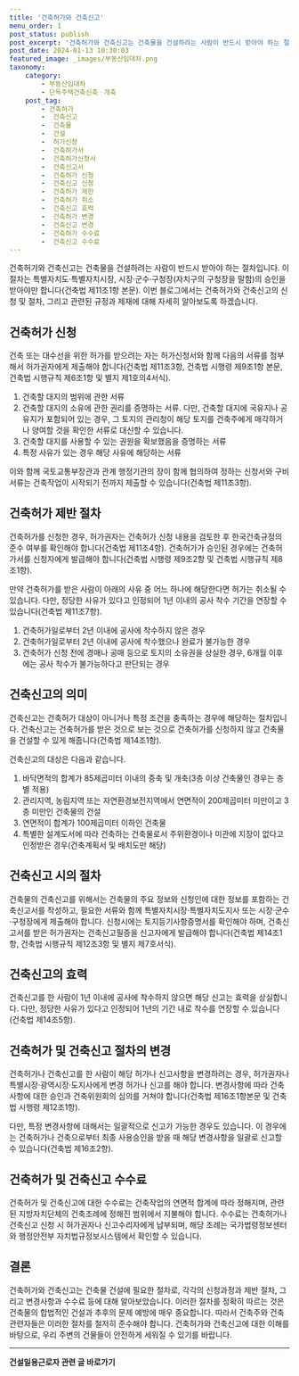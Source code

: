 ```yaml
---
title: '건축허가와 건축신고'
menu_order: 1
post_status: publish
post_excerpt: '건축허가와 건축신고는 건축물을 건설하려는 사람이 반드시 받아야 하는 절차입니다. 이 절차는 특별자치도 특별자치시장, 시장 군수 구청장 자치구의 구청장을 말함 의 승인을 받아야만 합니다 건축법 제11조1항 본문 . 이번 블로그에서는 건축허가와 건축신고의 신청 및 절차, 그리고 관련된 규정과 제재에 대해 자세히 알아보도록 하겠습니다.'
post_date: 2024-01-13 10:30:03
featured_image: _images/부동산임대차.png
taxonomy:
    category:
        - 부동산임대차
        - 단독주택건축신축ㆍ개축
    post_tag:
        - 건축허가
        -  건축신고
        -  건축물
        -  건설
        -  허가신청
        -  건축허가서
        -  건축허가신청서
        -  건축신고서
        -  건축허가 신청
        -  건축신고 신청
        -  건축허가 제한
        -  건축허가 취소
        -  건축신고 효력
        -  건축허가 변경
        -  건축신고 변경
        -  건축허가 수수료
        -  건축신고 수수료
---
```



건축허가와 건축신고는 건축물을 건설하려는 사람이 반드시 받아야 하는 절차입니다. 이 절차는 특별자치도·특별자치시장, 시장·군수·구청장(자치구의 구청장을 말함)의 승인을 받아야만 합니다(건축법 제11조1항 본문). 이번 블로그에서는 건축허가와 건축신고의 신청 및 절차, 그리고 관련된 규정과 제재에 대해 자세히 알아보도록 하겠습니다.

## 건축허가 신청

건축 또는 대수선을 위한 허가를 받으려는 자는 허가신청서와 함께 다음의 서류를 첨부해서 허가권자에게 제출해야 합니다(건축법 제11조3항, 건축법 시행령 제9조1항 본문, 건축법 시행규칙 제6조1항 및 별지 제1호의4서식).

1. 건축할 대지의 범위에 관한 서류
2. 건축할 대지의 소유에 관한 권리를 증명하는 서류. 다만, 건축할 대지에 국유지나 공유지가 포함되어 있는 경우, 그 토지의 관리청이 해당 토지를 건축주에게 매각하거나 양여할 것을 확인한 서류로 대신할 수 있습니다.
3. 건축할 대지를 사용할 수 있는 권원을 확보했음을 증명하는 서류
4. 특정 사유가 있는 경우 해당 사유에 해당하는 서류

이와 함께 국토교통부장관과 관계 행정기관의 장이 함께 협의하여 정하는 신청서와 구비서류는 건축작업이 시작되기 전까지 제출할 수 있습니다(건축법 제11조3항).

## 건축허가 제반 절차

건축허가를 신청한 경우, 허가권자는 건축허가 신청 내용을 검토한 후 한국건축규정의 준수 여부를 확인해야 합니다(건축법 제11조4항). 건축허가가 승인된 경우에는 건축허가서를 신청자에게 발급해야 합니다(건축법 시행령 제9조2항 및 건축법 시행규칙 제8조1항).

만약 건축허가를 받은 사람이 아래의 사유 중 어느 하나에 해당한다면 허가는 취소될 수 있습니다. 다만, 정당한 사유가 있다고 인정되어 1년 이내의 공사 착수 기간을 연장할 수 있습니다(건축법 제11조7항).

1. 건축허가일로부터 2년 이내에 공사에 착수하지 않은 경우
2. 건축허가일로부터 2년 이내에 공사에 착수했으나 완료가 불가능한 경우
3. 건축허가 신청 전에 경매나 공매 등으로 토지의 소유권을 상실한 경우, 6개월 이후에는 공사 착수가 불가능하다고 판단되는 경우

## 건축신고의 의미

건축신고는 건축허가 대상이 아니거나 특정 조건을 충족하는 경우에 해당하는 절차입니다. 건축신고는 건축허가를 받은 것으로 보는 것으로 건축허가를 신청하지 않고 건축물을 건설할 수 있게 해줍니다(건축법 제14조1항).

건축신고의 대상은 다음과 같습니다.

1. 바닥면적의 합계가 85제곱미터 이내의 증축 및 개축(3층 이상 건축물인 경우는 층별 적용)
2. 관리지역, 농림지역 또는 자연환경보전지역에서 연면적이 200제곱미터 미만이고 3층 미만인 건축물의 건설
3. 연면적이 합계가 100제곱미터 이하인 건축물
4. 특별한 설계도서에 따라 건축하는 건축물로서 주위환경이나 미관에 지장이 없다고 인정받은 경우(건축계획서 및 배치도만 해당)

## 건축신고 시의 절차

건축물의 건축신고를 위해서는 건축물의 주요 정보와 신청인에 대한 정보를 포함하는 건축신고서를 작성하고, 필요한 서류와 함께 특별자치시장·특별자치도지사 또는 시장·군수·구청장에게 제출해야 합니다. 신청시에는 토지등기사항증명서를 확인해야 하며, 건축신고서를 받은 허가권자는 건축신고필증을 신고자에게 발급해야 합니다(건축법 제14조1항, 건축법 시행규칙 제12조3항 및 별지 제7호서식).

## 건축신고의 효력

건축신고를 한 사람이 1년 이내에 공사에 착수하지 않으면 해당 신고는 효력을 상실합니다. 다만, 정당한 사유가 있다고 인정되어 1년의 기간 내로 착수를 연장할 수 있습니다(건축법 제14조5항).

## 건축허가 및 건축신고 절차의 변경

건축허가나 건축신고를 한 사람이 해당 허가나 신고사항을 변경하려는 경우, 허가권자나 특별시장·광역시장·도지사에게 변경 허가나 신고를 해야 합니다. 변경사항에 따라 건축사항에 대한 승인과 건축위원회의 심의를 거쳐야 합니다(건축법 제16조1항본문 및 건축법 시행령 제12조1항).

다만, 특정 변경사항에 대해서는 일괄적으로 신고가 가능한 경우도 있습니다. 이 경우에는 건축허가나 건축으로부터 최종 사용승인을 받을 때 해당 변경사항을 일괄로 신고할 수 있습니다(건축법 제16조2항).

## 건축허가 및 건축신고 수수료

건축허가 및 건축신고에 대한 수수료는 건축작업의 연면적 합계에 따라 정해지며, 관련된 지방자치단체의 건축조례에 정해진 범위에서 지불해야 합니다. 수수료는 건축허가나 건축신고 신청 시 허가권자나 신고수리자에게 납부되며, 해당 조례는 국가법령정보센터와 행정안전부 자치법규정보시스템에서 확인할 수 있습니다.

## 결론

건축허가와 건축신고는 건축물 건설에 필요한 절차로, 각각의 신청과정과 제반 절차, 그리고 변경사항과 수수료 등에 대해 알아보았습니다. 이러한 절차를 정확히 따르는 것은 건축물의 합법적인 건설과 추후의 문제 예방에 매우 중요합니다. 따라서 건축주와 건축관련자들은 이러한 절차를 철저히 준수해야 합니다. 건축허가와 건축신고에 대한 이해를 바탕으로, 우리 주변의 건물들이 안전하게 세워질 수 있기를 바랍니다.

<!-- wp:separator -->
<hr class="wp-block-separator has-alpha-channel-opacity"/>
<!-- /wp:separator -->

<!-- wp:group {"backgroundColor":"base","layout":{"type":"constrained"}} -->
<div class="wp-block-group has-base-background-color has-background"><!-- wp:paragraph {"align":"center","fontSize":"medium"} -->
<p class="has-text-align-center has-large-font-size"><strong>건설일용근로자 관련 글 바로가기</strong></p>
<!-- /wp:paragraph -->


<!-- wp:latest-posts
{"categories":[{"id":9606,"count":19,"description":"","link":"https://uknowlaw.com/category/%ea%b1%b4%ec%84%a4%ec%9d%bc%ec%9a%a9%ea%b7%bc%eb%a1%9c%ec%9e%90/","name":"건설일용근로자","slug":"건설일용근로자","taxonomy":"category","parent":0,"meta":[],"_links":{"self":[{"href":"https://uknowlaw.com/wp-json/wp/v2/categories/9606"}],"collection":[{"href":"https://uknowlaw.com/wp-json/wp/v2/categories"}],"about":[{"href":"https://uknowlaw.com/wp-json/wp/v2/taxonomies/category"}],"wp:post_type":[{"href":"https://uknowlaw.com/wp-json/wp/v2/posts?categories=9606"}],"curies":[{"name":"wp","href":"https://api.w.org/{rel}","templated":true}]}}],"postsToShow":100,"excerptLength":28,"postLayout":"grid","columns":2,"featuredImageAlign":"left","featuredImageSizeSlug":"large","fontSize":"small"} /--></div>
<!-- /wp:group -->